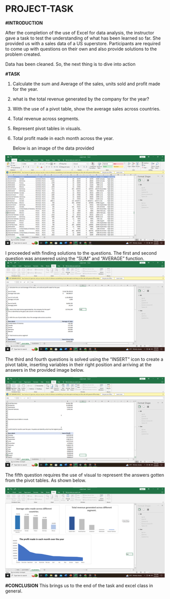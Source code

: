 # PROJECT-TASK

**#INTRODUCTION**

After the completion of the use of Excel for data analysis, the instructor gave a task to test the understanding of what has been learned so far. She provided us with a sales data of a US superstore. Participants are required to come up with questions on their own and also provide solutions to the problem created.

Data has been cleaned. So, the next thing is to dive into action

**#TASK**

1.	Calculate the sum and Average of the sales, units sold and profit made for the year.
2.	what is the total revenue generated by the company for the year?
3.	With the use of a pivot table, show the average sales across countries.
4.	Total revenue across segments.
5.	Represent pivot tables in visuals.
6.	Total profit made in each month across the year.

	Below is an image of the data provided

![](sales_data.png)

I proceeded with finding solutions to the questions. The first and second question was answered using the “SUM” and “AVERAGE” function.
![](question_answer1.png)

The third and fourth questions is solved using the “INSERT” icon to create a pivot table, inserting variables in their right position and arriving at the answers in the provided image below.

![](question_answer2.png)

The fifth question requires the use of visual to represent the answers gotten from the pivot tables. As shown below.

![](visual_answers.png)


**#CONCLUSION**
This brings us to the end of the task and excel class in general. 




